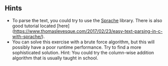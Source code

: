 ## Hints
- To parse the text, you could try to use the [Sprache](https://github.com/sprache/Sprache/blob/develop/README.md) library. 
There is also good tutorial located [here] (https://www.thomaslevesque.com/2017/02/23/easy-text-parsing-in-c-with-sprache/).
- You can solve this exercise with a brute force algorithm, but this will possibly have a poor runtime performance.
Try to find a more sophisticated solution. Hint: You could try the column-wise addition algorithm that is usually taught in school.